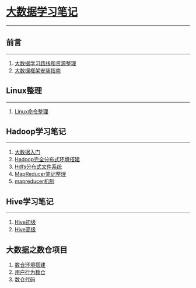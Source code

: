 # [大数据学习笔记](https://github.com/justdoitMr/BigData_doc/tree/master/Notes)
***
## 前言
***
1. [大数据学习路线和资源整理]()
2. [大数据框架安装指南]()

## Linux整理

***

1. [Linux命令整理](<https://github.com/justdoitMr/BigData_doc/blob/master/Notes/Linux.md>)

## Hadoop学习笔记
***
1. [大数据入门](https://github.com/justdoitMr/BigData_doc/blob/master/Notes/Hadoop%E5%85%A5%E9%97%A8%E4%BB%8B%E7%BB%8D.md)
2. [Hadoop完全分布式环境搭建](https://github.com/justdoitMr/BigData_doc/blob/master/Notes/Hadoop%E5%AE%8C%E5%85%A8%E5%88%86%E5%B8%83%E5%BC%8F%E7%8E%AF%E5%A2%83%E6%90%AD%E5%BB%BA.md)
3. [Hdfs分布式文件系统](<https://github.com/justdoitMr/BigData_doc/blob/master/Notes/%E5%88%86%E5%B8%83%E5%BC%8F%E6%96%87%E4%BB%B6%E5%AD%98%E5%82%A8%E7%B3%BB%E7%BB%9FHdfs.md>)
4. [MapReducer笔记整理](<https://github.com/justdoitMr/BigData_doc/blob/master/Notes/MapReduce.md>)
5. [mapreducer机制](<https://github.com/justdoitMr/BigData_doc/blob/master/Notes/mapreducer%E8%BF%90%E8%A1%8C%E6%9C%BA%E5%88%B6%E8%A7%A3%E5%AF%86.md>)


## Hive学习笔记
***

1. [Hive初级](<https://github.com/justdoitMr/BigData_doc/blob/master/Notes/Hive.md>)
2. [Hive高级](<https://github.com/justdoitMr/BigData_doc/blob/master/Notes/Hive%E9%AB%98%E7%BA%A7.md>)

## 大数据之数仓项目

1. [数仓环境搭建](<https://github.com/justdoitMr/BigData_doc/blob/master/Notes/%E6%95%B0%E6%8D%AE%E4%BB%93%E5%BA%93%E9%A1%B9%E7%9B%AE.md>)
2. [用户行为数仓](<https://github.com/justdoitMr/BigData_doc/blob/master/Notes/%E7%94%A8%E6%88%B7%E8%A1%8C%E4%B8%BA%E6%95%B0%E6%8D%AE%E4%BB%93%E5%BA%93.md>)
3. [数仓代码](<https://github.com/justdoitMr/BigData_doc/blob/master/Notes/%E6%95%B0%E6%8D%AE%E4%BB%93%E5%BA%93%E4%BB%A3%E7%A0%81.md>)


